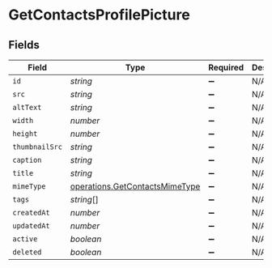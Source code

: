 # GetContactsProfilePicture


## Fields

| Field                                                                            | Type                                                                             | Required                                                                         | Description                                                                      |
| -------------------------------------------------------------------------------- | -------------------------------------------------------------------------------- | -------------------------------------------------------------------------------- | -------------------------------------------------------------------------------- |
| `id`                                                                             | *string*                                                                         | :heavy_minus_sign:                                                               | N/A                                                                              |
| `src`                                                                            | *string*                                                                         | :heavy_minus_sign:                                                               | N/A                                                                              |
| `altText`                                                                        | *string*                                                                         | :heavy_minus_sign:                                                               | N/A                                                                              |
| `width`                                                                          | *number*                                                                         | :heavy_minus_sign:                                                               | N/A                                                                              |
| `height`                                                                         | *number*                                                                         | :heavy_minus_sign:                                                               | N/A                                                                              |
| `thumbnailSrc`                                                                   | *string*                                                                         | :heavy_minus_sign:                                                               | N/A                                                                              |
| `caption`                                                                        | *string*                                                                         | :heavy_minus_sign:                                                               | N/A                                                                              |
| `title`                                                                          | *string*                                                                         | :heavy_minus_sign:                                                               | N/A                                                                              |
| `mimeType`                                                                       | [operations.GetContactsMimeType](../../models/operations/getcontactsmimetype.md) | :heavy_minus_sign:                                                               | N/A                                                                              |
| `tags`                                                                           | *string*[]                                                                       | :heavy_minus_sign:                                                               | N/A                                                                              |
| `createdAt`                                                                      | *number*                                                                         | :heavy_minus_sign:                                                               | N/A                                                                              |
| `updatedAt`                                                                      | *number*                                                                         | :heavy_minus_sign:                                                               | N/A                                                                              |
| `active`                                                                         | *boolean*                                                                        | :heavy_minus_sign:                                                               | N/A                                                                              |
| `deleted`                                                                        | *boolean*                                                                        | :heavy_minus_sign:                                                               | N/A                                                                              |